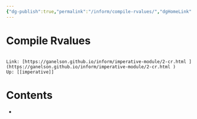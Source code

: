 ```yaml
---
{"dg-publish":true,"permalink":"/inform/compile-rvalues/","dgHomeLink":true,"dgPassFrontmatter":false}
---
```


# Compile Rvalues
```ad-info

Link: [https://ganelson.github.io/inform/imperative-module/2-cr.html ](https://ganelson.github.io/inform/imperative-module/2-cr.html )
Up: [[imperative]]
```

# Contents
- 